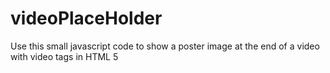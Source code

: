 videoPlaceHolder
================

Use this small javascript code to show a poster image at the end of a video with video tags in HTML 5